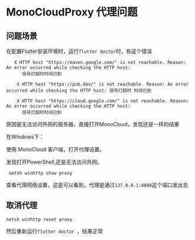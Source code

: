 

# MonoCloudProxy 代理问题

## 问题场景

在配置Flutter安装环境时，运行`flutter doctor`时，有这个错误

```shell
   X HTTP host "https://maven.google.com/" is not reachable. Reason: An error occurred while checking the HTTP host:
      信号灯超时时间已到

    X HTTP host "https://pub.dev/" is not reachable. Reason: An error occurred while checking the HTTP host: 信号灯超时 时间已到

    X HTTP host "https://cloud.google.com/" is not reachable. Reason: An error occurred while checking the HTTP host:
      信号灯超时时间已到
```

原因是无法访问外网的服务器，直接打开MonoCloud，发现还是一样的结果

在Windows下：

使用 MonoCloud 客户端，打开代理设置。

发现打开PowerShell,还是无法访问外网。

```shell
 netsh winhttp show proxy
```

查看代理网络设置，这是可以看到，代理是通过`127.0.0.1:8888`这个端口发出去

## 取消代理

```shell
netsh winhttp reset proxy
```

然后重新运行`flutter doctor `，结果正常
